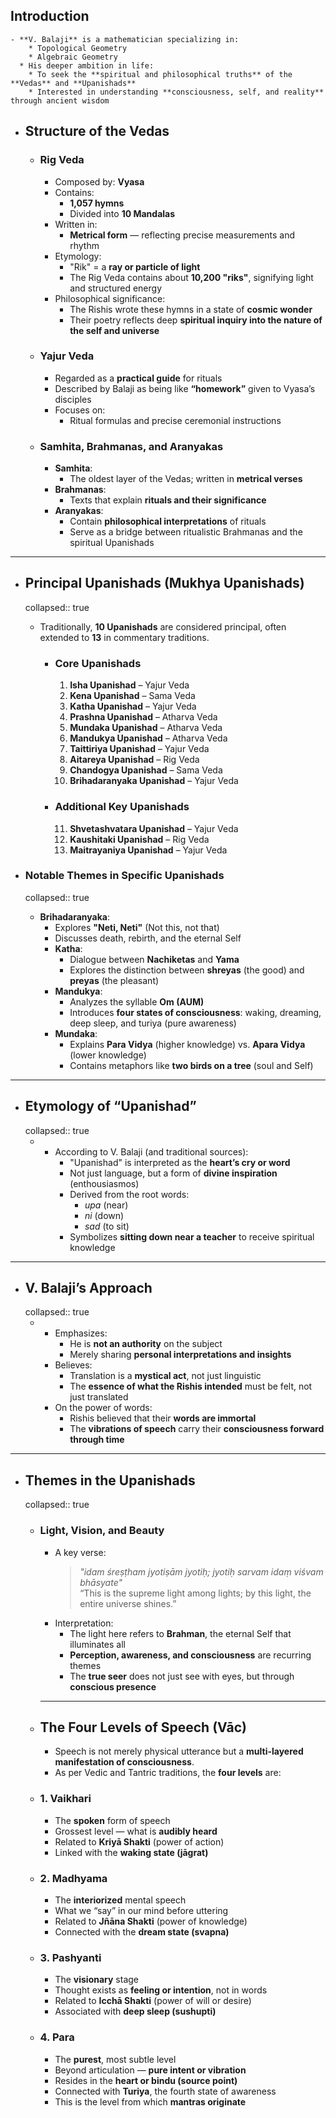 ## Introduction
	- **V. Balaji** is a mathematician specializing in:
	    * Topological Geometry  
	    * Algebraic Geometry  
	  * His deeper ambition in life:
	    * To seek the **spiritual and philosophical truths** of the **Vedas** and **Upanishads**
	    * Interested in understanding **consciousness, self, and reality** through ancient wisdom
- ## Structure of the Vedas
	- ### Rig Veda
	  * Composed by: **Vyasa**
	  * Contains:
	    * **1,057 hymns**  
	    * Divided into **10 Mandalas**  
	  * Written in:
	    * **Metrical form** — reflecting precise measurements and rhythm
	  * Etymology:
	    * "Rik" = a **ray or particle of light**
	    * The Rig Veda contains about **10,200 "riks"**, signifying light and structured energy
	  * Philosophical significance:
	    * The Rishis wrote these hymns in a state of **cosmic wonder**
	    * Their poetry reflects deep **spiritual inquiry into the nature of the self and universe**
	- ### Yajur Veda
	  * Regarded as a **practical guide** for rituals
	  * Described by Balaji as being like **“homework”** given to Vyasa’s disciples
	  * Focuses on:
	    * Ritual formulas and precise ceremonial instructions
	- ### Samhita, Brahmanas, and Aranyakas
	  * **Samhita**:
	    * The oldest layer of the Vedas; written in **metrical verses**
	  * **Brahmanas**:
	    * Texts that explain **rituals and their significance**
	  * **Aranyakas**:
	    * Contain **philosophical interpretations** of rituals
	    * Serve as a bridge between ritualistic Brahmanas and the spiritual Upanishads
- ---
- ## Principal Upanishads (Mukhya Upanishads)
  collapsed:: true
  
  * Traditionally, **10 Upanishads** are considered principal, often extended to **13** in commentary traditions.
	- ### Core Upanishads
	  1. **Isha Upanishad** – Yajur Veda  
	  2. **Kena Upanishad** – Sama Veda  
	  3. **Katha Upanishad** – Yajur Veda  
	  4. **Prashna Upanishad** – Atharva Veda  
	  5. **Mundaka Upanishad** – Atharva Veda  
	  6. **Mandukya Upanishad** – Atharva Veda  
	  7. **Taittiriya Upanishad** – Yajur Veda  
	  8. **Aitareya Upanishad** – Rig Veda  
	  9. **Chandogya Upanishad** – Sama Veda  
	  10. **Brihadaranyaka Upanishad** – Yajur Veda
	- ### Additional Key Upanishads
	  11. **Shvetashvatara Upanishad** – Yajur Veda  
	  12. **Kaushitaki Upanishad** – Rig Veda  
	  13. **Maitrayaniya Upanishad** – Yajur Veda
- ### Notable Themes in Specific Upanishads
  collapsed:: true
	- **Brihadaranyaka**:
	    * Explores **"Neti, Neti"** (Not this, not that)
	    * Discusses death, rebirth, and the eternal Self  
	  * **Katha**:
	    * Dialogue between **Nachiketas** and **Yama**
	    * Explores the distinction between **shreyas** (the good) and **preyas** (the pleasant)  
	  * **Mandukya**:
	    * Analyzes the syllable **Om (AUM)**
	    * Introduces **four states of consciousness**: waking, dreaming, deep sleep, and turiya (pure awareness)  
	  * **Mundaka**:
	    * Explains **Para Vidya** (higher knowledge) vs. **Apara Vidya** (lower knowledge)  
	    * Contains metaphors like **two birds on a tree** (soul and Self)
- ---
- ## Etymology of “Upanishad”
  collapsed:: true
	- * According to V. Balaji (and traditional sources):
	    * "Upanishad" is interpreted as the **heart’s cry or word**
	    * Not just language, but a form of **divine inspiration** (enthousiasmos)
	    * Derived from the root words:
	        * *upa* (near)
	        * *ni* (down)
	        * *sad* (to sit)  
	    * Symbolizes **sitting down near a teacher** to receive spiritual knowledge
- ---
- ## V. Balaji’s Approach
  collapsed:: true
	- * Emphasizes:
	    * He is **not an authority** on the subject
	    * Merely sharing **personal interpretations and insights**
	  * Believes:
	    * Translation is a **mystical act**, not just linguistic
	    * The **essence of what the Rishis intended** must be felt, not just translated
	  * On the power of words:
	    * Rishis believed that their **words are immortal**
	    * The **vibrations of speech** carry their **consciousness forward through time**
- ---
- ## Themes in the Upanishads
  collapsed:: true
	- ### Light, Vision, and Beauty
	  * A key verse:
	    > *"idam śreṣṭham jyotiṣām jyotiḥ; jyotiḥ sarvam idaṃ viśvam bhāsyate"*  
	    > “This is the supreme light among lights; by this light, the entire universe shines.”
	  * Interpretation:
	    * The light here refers to **Brahman**, the eternal Self that illuminates all
	    * **Perception, awareness, and consciousness** are recurring themes
	    * The **true seer** does not just see with eyes, but through **conscious presence**
	  
	  ---
	- ## The Four Levels of Speech (Vāc)
	  
	  * Speech is not merely physical utterance but a **multi-layered manifestation of consciousness**.
	  * As per Vedic and Tantric traditions, the **four levels** are:
	- ### 1. **Vaikhari**
	  * The **spoken** form of speech  
	  * Grossest level — what is **audibly heard**  
	  * Related to **Kriyā Shakti** (power of action)  
	  * Linked with the **waking state (jāgrat)**
	- ### 2. **Madhyama**
	  * The **interiorized** mental speech  
	  * What we “say” in our mind before uttering  
	  * Related to **Jñāna Shakti** (power of knowledge)  
	  * Connected with the **dream state (svapna)**
	- ### 3. **Pashyanti**
	  * The **visionary** stage  
	  * Thought exists as **feeling or intention**, not in words  
	  * Related to **Icchā Shakti** (power of will or desire)  
	  * Associated with **deep sleep (sushupti)**
	- ### 4. **Para**
	  * The **purest**, most subtle level  
	  * Beyond articulation — **pure intent or vibration**  
	  * Resides in the **heart or bindu (source point)**  
	  * Connected with **Turiya**, the fourth state of awareness  
	  * This is the level from which **mantras originate**